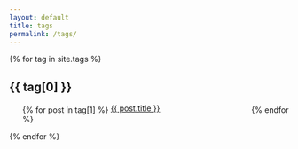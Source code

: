 ```yaml
---
layout: default
title: tags
permalink: /tags/
---
```

<html>
    <style>
        .li-expo-posts {
            display: inline-block;
            width: 250px;
            text-overflow: ellipsis;
            white-space: nowrap;
            overflow: hidden;
        }
    </style>
<body>
    <div class="tags-expo">
        <div class="tags-expo-section">
            {% for tag in site.tags %}
            <h2 id="{{ tag[0] | slugify }}">{{ tag[0] }}</h2>
            <ul class="tags-expo-posts">
                {% for post in tag[1] %}
                <a href="{{ site.baseurl }}{{ post.url }}" class="li-expo-posts">
                    <li>
                        {{ post.title }}
                    </li>
                </a>
                {% endfor %}
            </ul>
            {% endfor %}
        </div>
    </div>
</body>

</html>
